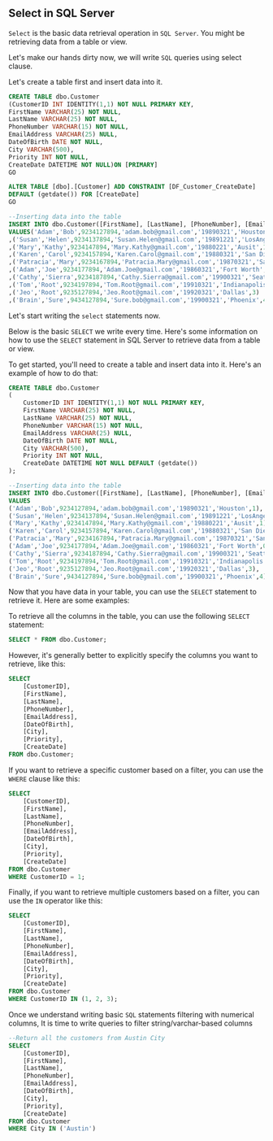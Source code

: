 ## Select in SQL Server

`Select` is the basic data retrieval operation in `SQL Server`. You might be retrieving data from a table or view.

Let's make our hands dirty now, we will write `SQL` queries using select clause.

Let's create a table first and insert data into it.

```sql
CREATE TABLE dbo.Customer
(CustomerID INT IDENTITY(1,1) NOT NULL PRIMARY KEY,
FirstName VARCHAR(25) NOT NULL,
LastName VARCHAR(25) NOT NULL,
PhoneNumber VARCHAR(15) NOT NULL,
EmailAddress VARCHAR(25) NULL,
DateOfBirth DATE NOT NULL,
City VARCHAR(500),
Priority INT NOT NULL,
CreateDate DATETIME NOT NULL)ON [PRIMARY]
GO

ALTER TABLE [dbo].[Customer] ADD CONSTRAINT [DF_Customer_CreateDate] 
DEFAULT (getdate()) FOR [CreateDate]
GO

--Inserting data into the table
INSERT INTO dbo.Customer([FirstName], [LastName], [PhoneNumber], [EmailAddress],[DateOfBirth],  [City], [Priority])
VALUES('Adam','Bob',9234127894,'adam.bob@gmail.com','19890321','Houston',1)
,('Susan','Helen',9234137894,'Susan.Helen@gmail.com','19891221','LosAngels',1)
,('Mary','Kathy',9234147894,'Mary.Kathy@gmail.com','19880221','Ausit',1)
,('Karen','Carol',9234157894,'Karen.Carol@gmail.com','19880321','San Diego',0)
,('Patracia','Mary',9234167894,'Patracia.Mary@gmail.com','19870321','San Antonio',0)
,('Adam','Joe',9234177894,'Adam.Joe@gmail.com','19860321','Fort Worth',0)
,('Cathy','Sierra',9234187894,'Cathy.Sierra@gmail.com','19900321','Seattle',5)
,('Tom','Root',9234197894,'Tom.Root@gmail.com','19910321','Indianapolis',2)
,('Jeo','Root',9235127894,'Jeo.Root@gmail.com','19920321','Dallas',3)
,('Brain','Sure',9434127894,'Sure.bob@gmail.com','19900321','Phoenix',4)

```

Let's start writing the ```select``` statements now.

Below is the basic `SELECT` we write every time.
Here's some information on how to use the `SELECT` statement in SQL Server to retrieve data from a table or view.

To get started, you'll need to create a table and insert data into it. Here's an example of how to do that:

```sql
CREATE TABLE dbo.Customer
(
    CustomerID INT IDENTITY(1,1) NOT NULL PRIMARY KEY,
    FirstName VARCHAR(25) NOT NULL,
    LastName VARCHAR(25) NOT NULL,
    PhoneNumber VARCHAR(15) NOT NULL,
    EmailAddress VARCHAR(25) NULL,
    DateOfBirth DATE NOT NULL,
    City VARCHAR(500),
    Priority INT NOT NULL,
    CreateDate DATETIME NOT NULL DEFAULT (getdate())
);

--Inserting data into the table
INSERT INTO dbo.Customer([FirstName], [LastName], [PhoneNumber], [EmailAddress],[DateOfBirth], [City], [Priority])
VALUES
('Adam','Bob',9234127894,'adam.bob@gmail.com','19890321','Houston',1),
('Susan','Helen',9234137894,'Susan.Helen@gmail.com','19891221','LosAngels',1),
('Mary','Kathy',9234147894,'Mary.Kathy@gmail.com','19880221','Ausit',1),
('Karen','Carol',9234157894,'Karen.Carol@gmail.com','19880321','San Diego',0),
('Patracia','Mary',9234167894,'Patracia.Mary@gmail.com','19870321','San Antonio',0),
('Adam','Joe',9234177894,'Adam.Joe@gmail.com','19860321','Fort Worth',0),
('Cathy','Sierra',9234187894,'Cathy.Sierra@gmail.com','19900321','Seattle',5),
('Tom','Root',9234197894,'Tom.Root@gmail.com','19910321','Indianapolis',2),
('Jeo','Root',9235127894,'Jeo.Root@gmail.com','19920321','Dallas',3),
('Brain','Sure',9434127894,'Sure.bob@gmail.com','19900321','Phoenix',4);
```

Now that you have data in your table, you can use the `SELECT` statement to retrieve it. Here are some examples:

To retrieve all the columns in the table, you can use the following `SELECT` statement:

```sql
SELECT * FROM dbo.Customer;
```

However, it's generally better to explicitly specify the columns you want to retrieve, like this:

```sql
SELECT
    [CustomerID],
    [FirstName],
    [LastName],
    [PhoneNumber],
    [EmailAddress],
    [DateOfBirth],
    [City],
    [Priority],
    [CreateDate]
FROM dbo.Customer;
```

If you want to retrieve a specific customer based on a filter, you can use the `WHERE` clause like this:

```sql
SELECT
    [CustomerID],
    [FirstName],
    [LastName],
    [PhoneNumber],
    [EmailAddress],
    [DateOfBirth],
    [City],
    [Priority],
    [CreateDate]
FROM dbo.Customer
WHERE CustomerID = 1;
```

Finally, if you want to retrieve multiple customers based on a filter, you can use the `IN` operator like this:

```sql
SELECT
    [CustomerID],
    [FirstName],
    [LastName],
    [PhoneNumber],
    [EmailAddress],
    [DateOfBirth],
    [City],
    [Priority],
    [CreateDate]
FROM dbo.Customer
WHERE CustomerID IN (1, 2, 3);
```
Once we understand writing basic ```SQL``` statements filtering with numerical columns, It is time to write queries to filter string/varchar-based columns

```sql
--Return all the customers from Austin City
SELECT
    [CustomerID],
    [FirstName],
    [LastName],
    [PhoneNumber],
    [EmailAddress],
    [DateOfBirth],
    [City],
    [Priority],
    [CreateDate]
FROM dbo.Customer
WHERE City IN ('Austin')
```
